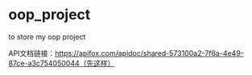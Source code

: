

# oop_project

to store my oop project

API文档链接：https://apifox.com/apidoc/shared-573100a2-7f6a-4e49-87ce-a3c754050044（先这样）
